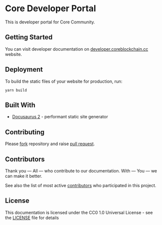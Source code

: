 # Core Developer Portal

This is developer portal for Core Community.

## Getting Started

You can visit developer documentation on [developer.coreblockchain.cc](https://developer.coreblockchain.cc) website.

## Deployment

To build the static files of your website for production, run:

```
yarn build
```

## Built With

* [Docusaurus 2](https://v2.docusaurus.io/) - performant static site generator

## Contributing

Please [fork](https://github.com/core-coin/developer-portal/fork) repository and raise [pull request](https://github.com/core-coin/developer-portal/compare).

## Contributors

Thank you  — All — who contribute to our documentation. With  — You — we can make it better.

See also the list of most active [contributors](CONTRIBUTORS.md) who participated in this project.

## License

This documentation is licensed under the CC0 1.0 Universal License - see the [LICENSE](LICENSE) file for details
